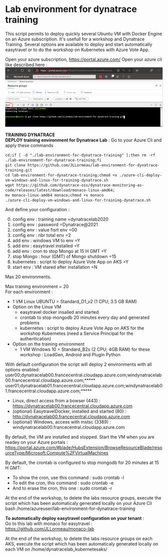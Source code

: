 # Lab environment for dynatrace training
This script permits to deploy quickly several Ubuntu VM with Docker Engine on an Azure subscription. It's usefull for a workshop and Dynatrace Training. Several options are available to deploy and start automatically easytravel or to do the workshop on Kubernetes with Azure Vote App. 

Open your azure subscription, https://portal.azure.com/ 
Open your azure cli like described here :  
![cli-azure](cli-azure.png)


**TRAINING DYNATRACE**  
**DEPLOY training environment for Dynatrace Lab** : Go to your Azure Cli and apply these commands
   
    cd;if [ -d "./lab-environment-for-dynatrace-training" ];then rm -rf ./lab-environment-for-dynatrace-training;fi
    git clone https://github.com/JLLormeau/lab-environment-for-dynatrace-training.git
    cd lab-environment-for-dynatrace-training;chmod +x ./azure-cli-deploy-vm-windows-and-linux-for-training-dynatrace.sh
    wget https://github.com/dynatrace-oss/dynatrace-monitoring-as-code/releases/latest/download/monaco-linux-amd64;
    mv monaco-linux-amd64 monaco;chmod +x monaco
    ./azure-cli-deploy-vm-windows-and-linux-for-training-dynatrace.sh
      
And define your configuration :

0. config env : training name =dynatracelab2020
1. config env : password =Dynatrace@2021
2. config env : value fisrt env =00
3. config env : nbr total env =2
4. add env : windows VM to env =Y
5. add env : easytravel installed =Y
6. add env : cron to stop Mongo at 15 H GMT =Y
7. stop Mongo : hour (GMT) of Mongo shutdown =15
8. kubernetes : script to deploy Azure Vote App on AKS =Y
9. start env : VM stared after installation =N

Max 20 environments.

Max training environment = 20  
For each environment : 
   - 1 VM Linux UBUNTU = Standard_D1_v2 (1 CPU; 3.5 GB RAM)  
   - Option on the Linux VM 
      * easytravel docker insalled and started  
      * crontab to stop mongodb 20 minutes every day and generated problems  
      * kubernetes : script to deploy Azure Vote App on AKS for the workshop Kubernetes (need a Service Principal for the authentication)   
   - Option on the training environment
      * 1 VM Windows 10 = Standard_B2s (2 CPU; 4GB RAM) for these workshop : LoadGen, Android and Plugin Python 

With default configuration the script will deploy 2 environments with all options enabled:  
user00;dynatracelab00.francecentral.cloudapp.azure.com;windynatracelab00.francecentral.cloudapp.azure.com;*****  
user01;dynatracelab01.francecentral.cloudapp.azure.com;windynatracelab01.francecentral.cloudapp.azure.com;*****  

- Linux,  direct access from a bowser (443)       : https://dynatracelab00.francecentral.cloudapp.azure.com  
- (optional) EasytravelDocker,  installed and started  (80)  : http://dynatracelab00.francecentral.cloudapp.azure.com  
- (optional) Windows,  access with mstsc (3389)   : windynatracelab00.francecentral.cloudapp.azure.com  

By default, the VM are installed and stopped.  Start the VM when you are readey on your Azure portals :
https://portal.azure.com/#blade/HubsExtension/BrowseResourceBlade/resourceType/Microsoft.Compute%2FVirtualMachines

By default, the crontab is configured to stop mongodb for 20 minutes at 15 H GMT:  
 - To show the cron, use this command :   sudo crontab -l  
 - To edit the cron, this command :       sudo crontab -e  
 - And to erase the cron, this one :      sudo crontab -r  

At the end of the workshop, to delete the labs resource groups, execute the script which has been automaticaly generated locally on your Azure Cli bash /home/azureuser/lab-environment-for-dynatrace-training


**To automatically deploy easytravel configuration on your tenant** :   
Go to this lab with monaco for easytravel : https://github.com/JLLormeau/monaco-lab

At the end of the workshop, to delete the labs resource groups on each AKS, execute the script which has been automaticaly generated locally on each VM on /home/dynatracelab_kubernetesaks/  
